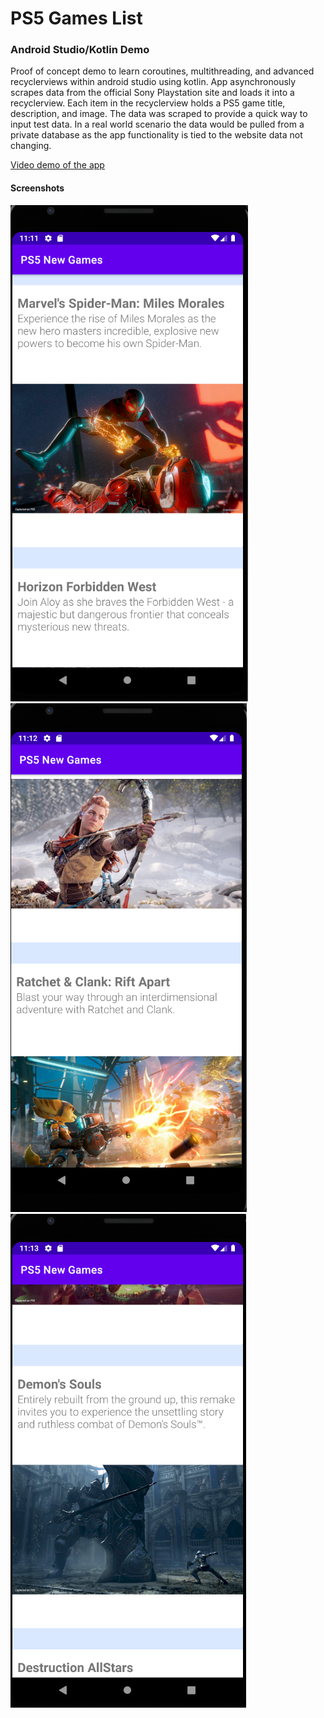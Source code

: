 # PS5 Games List
### Android Studio/Kotlin Demo
Proof of concept demo to learn coroutines, multithreading, and advanced recyclerviews within android studio using kotlin.
App asynchronously scrapes data from the official Sony Playstation site and loads it into a recyclerview. Each item in the recyclerview holds a PS5 game title, description, and image. The data was scraped to provide a quick way to input test data.
In a real world scenario the data would be pulled from a private database as the app functionality is tied to the website data 
not changing.

[Video demo of the app](https://www.youtube.com/watch?v=eYPZPsoT7DY&feature=youtu.be&ab_channel=NickKomarnicki)

#### Screenshots
![screenshot 1](/img/screen1.PNG)
![screenshot 2](/img/screen2.PNG)
![screenshot 3](/img/screen3.PNG)
